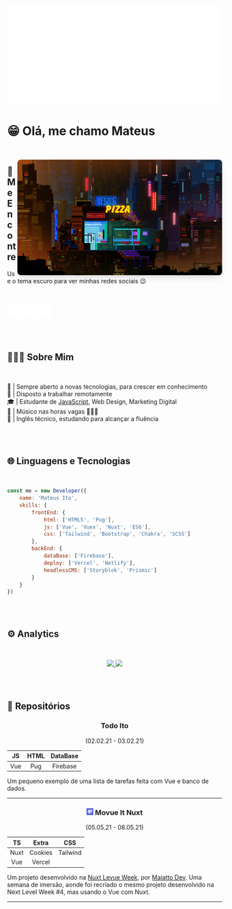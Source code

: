 <img src="./assets/GitHub.png">

<br>

# 😁 Olá, me chamo Mateus

<br>

<img src="./assets/pizza.gif" align="right" 
style="border-radius:8px;box-shadow:0 10px 15px -3px rgba(0,0,0,0.1),0 4px 6px -2px rgba(0,0,0,0.05);">


## 👥 Me Encontre

Use o tema escuro para ver minhas redes sociais 😉

<br>

<a href="https://linkedin.com/in/mateus-ito"><img src="./assets/redes-sociais/linkedin.svg" width="32px" /></a>
<a href="https://codepen.io/mateus-ito"><img src="./assets/redes-sociais/codepen.svg" width="32px" /></a>
<a href="https://instagram.com/mateus_ito_silva/"><img src="./assets/redes-sociais/instagram.svg" width="32px" /></a>

<br>
<br>

## 👩🏻‍💻 Sobre Mim 

<br>

📖 | Sempre aberto a novas tecnologias, para crescer em conhecimento \
🔗 | Disposto a trabalhar remotamente \
🎓 | Estudante de [JavaScript](https://developer.mozilla.org/pt-BR/docs/Learn/JavaScript), Web Design, Marketing Digital \
🎵 | Músico nas horas vagas 🎸🎹🎤\
💬 | Inglês técnico, estudando para alcançar a fluência

<br>
<br>

## 🌐 Linguagens e Tecnologias

<br>

```javascript
const me = new Developer({
    name: 'Mateus Ito',
    skills: {
        frontEnd: {
            html: ['HTML5', 'Pug'],
            js: ['Vue', 'Vuex', 'Nuxt', 'ES6'],
            css: ['Tailwind', 'Bootstrap', 'Chakra', 'SCSS']
        },
        backEnd: {
            dataBase: ['Firebase'],
            deploy: ['Vercel', 'Netlify'],
            headlessCMS: ['Storyblok', 'Prismic']
        }
    }
})
```

<br>
<br>

## ⚙ Analytics

<br>

<p align="center">
    <a href="https://github.com/jos620">
        <img height="180em" src="https://github-readme-stats-eight-theta.vercel.app/api?username=jos620&show_icons=true&theme=algolia&include_all_commits=true&count_private=true"/>
        <img height="180em" src="https://github-readme-stats-eight-theta.vercel.app/api/top-langs/?username=jos620&layout=compact&langs_count=8&theme=algolia"/>
    </a>
</p>

<br>
<br>

## 📕 Repositórios

<div align="center">

### Todo Ito

(02.02.21 - 03.02.21)

</div>

| JS  | HTML | DataBase |
| :-: | :--: | :------: |
| Vue | Pug  | Firebase |

Um pequeno exemplo de uma lista de tarefas feita com Vue e banco de dados.

---

<div align="center">

### <img src="./assets/repos/movue-it-nuxt.png" width="16"> Movue It Nuxt

(05.05.21 - 08.05.21)

</div>


|  TS   |  Extra  |   CSS    |
| :---: | :-----: | :------: |
| Nuxt  | Cookies | Tailwind |
| Vue   | Vercel  |          |


Um projeto desenvolvido na <a href="https://www.youtube.com/playlist?list=PL6GSB1I1APjqS1ligyQwHeVT0sAOWNkWH">Nuxt Levue Week</a>, por <a href="https://www.youtube.com/c/MaiattoDev">Maiatto Dev</a>. Uma semana de imersão, aonde foi recriado o mesmo projeto desenvolvido na Next Level Week #4, mas usando o Vue com Nuxt.

---
